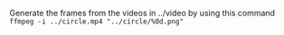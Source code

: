 Generate the frames from the videos in ../video by using this command
<code>ffmpeg -i ../circle.mp4 "../circle/%0d.png"</code>